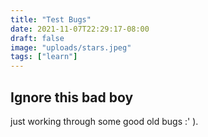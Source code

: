 ```yaml
---
title: "Test Bugs"
date: 2021-11-07T22:29:17-08:00
draft: false
image: "uploads/stars.jpeg"
tags: ["learn"]
---
```

## Ignore this bad boy
just working through some good old bugs :' ). 
